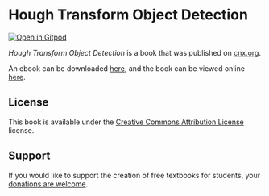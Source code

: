 # Hough Transform Object Detection

[![Open in Gitpod](https://gitpod.io/button/open-in-gitpod.svg)](https://gitpod.io/from-referrer/)

_Hough Transform Object Detection_ is a book that was published on [cnx.org](https://cnx.org/).

An ebook can be downloaded [here](https://github.com/cnx-user-books/cnxbook-hough-transform-object-detection/releases/latest), and the book can be viewed online [here](https://github.com/cnx-user-books/cnxbook-hough-transform-object-detection/releases/latest).

## License
This book is available under the [Creative Commons Attribution License](./LICENSE) license.

## Support
If you would like to support the creation of free textbooks for students, your [donations are welcome](https://riceconnect.rice.edu/donation/support-openstax-banner).

